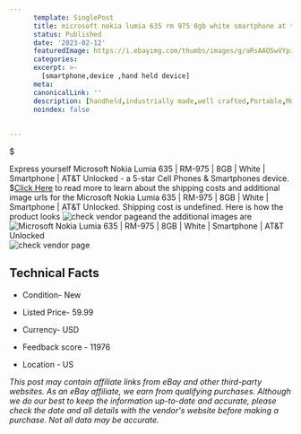 ```yaml
---
      template: SinglePost
      title: microsoft nokia lumia 635 rm 975 8gb white smartphone at t unlocked
      status: Published
      date: '2023-02-12'
      featuredImage: https://i.ebayimg.com/thumbs/images/g/aRsAAOSwVYpimObO/s-l225.jpg
      categories: 
      excerpt: >-
        [smartphone,device ,hand held device]
      meta:
      canonicalLink: ''
      description: [handheld,industrially made,well crafted,Portable,Mobile,Compact,Convenient,Lightweight,Maneuverable,Man-portable,Miniature,Carriable,Hand-held,Light,Holdable,Transportable,Mobile device,Pocket-sized,On-the-go,Wireless,Cordless,Compact size,Convenient size, smartphone,device ,hand held device]
      noindex: false
      
        
---
```

$

Express yourself Microsoft Nokia Lumia 635 | RM-975 | 8GB | White | Smartphone | AT&T Unlocked - a 5-star Cell Phones & Smartphones device.
$[Click Here](https://www.ebay.com/itm/185450171790?hash=item2b2db10d8e%3Ag%3AaRsAAOSwVYpimObO&amdata=enc%3AAQAHAAAA4AHXKYeaEdt2%2FjCQJqD3bh0PSkkqsVBPy6zKEnuQLip%2BMy50YGDsWSRtNssmPZrEDuXfYogbBbA5jHwtSqTHqbmR1G0TC9LzaRcT5P8M%2Bo%2B36js7Xjnsdved2JFNzo%2FrETPOQQfL5KlhSuE8%2FqSc%2Br%2F3wJ8Wy6OgIIVfmyzmbidpTPcnJKAkpbwetUyBzJdckOd9hfknChOezjW%2FjFd7lTrVrlDU0jxvU%2FO%2BraxCZeIm%2B9zC8trOEetRNpV3sVDIxrFxZNZJ5jOGhz35w%2FvFaGvg0bXN%2B4xa176kChL2mpNa&mkevt=1&mkcid=1&mkrid=711-53200-19255-0&campid=%253CePNCampaignId%253E&customid=%253CreferenceId%253E&toolid=10049) to read more to learn about the shipping costs and additional image urls for the Microsoft Nokia Lumia 635 | RM-975 | 8GB | White | Smartphone | AT&T Unlocked. Shipping cost is undefined. Here is how the product looks ![check vendor page](https://i.ebayimg.com/thumbs/images/g/aRsAAOSwVYpimObO/s-l225.jpg)and the additional images are![Microsoft Nokia Lumia 635 | RM-975 | 8GB | White | Smartphone | AT&T Unlocked](https://i.ebayimg.com/images/g/aRsAAOSwVYpimObO/s-l640.jpg)![check vendor page](https://origin-galleryplus.ebayimg.com/ws/web/185450171790_2_0_1/225x225.jpg,https://origin-galleryplus.ebayimg.com/ws/web/185450171790_3_0_1/225x225.jpg,https://origin-galleryplus.ebayimg.com/ws/web/185450171790_4_0_1/225x225.jpg,https://origin-galleryplus.ebayimg.com/ws/web/185450171790_5_0_1/225x225.jpg,https://origin-galleryplus.ebayimg.com/ws/web/185450171790_6_0_1/225x225.jpg,https://origin-galleryplus.ebayimg.com/ws/web/185450171790_7_0_1/225x225.jpg)



 ## Technical Facts 



     
      

 - Condition- New 


      

 - Listed Price- 59.99 


      

 - Currency- USD 


      

 - Feedback score - 11976 


      

 - Location - US 


      
      

 *_This post may contain affiliate links from eBay and other third-party websites. As an eBay affiliate, we earn from qualifying purchases. Although we do our best to keep the information up-to-date and accurate, please check the date and all details with the vendor's website before making a purchase. Not all data may be accurate._*






